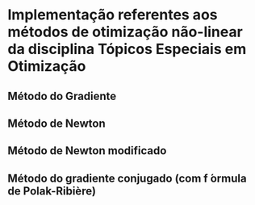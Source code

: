 # Implementação referentes aos métodos de otimização não-linear da disciplina Tópicos Especiais em Otimização
## Método do Gradiente
## Método de Newton
## Método de Newton modificado
## Método do gradiente conjugado (com f ́ormula de Polak-Ribière)
